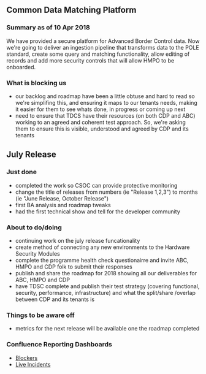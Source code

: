 ## Common Data Matching Platform

### Summary as of 10 Apr 2018
We have provided a secure platform for Advanced Border Control data. Now we're going to deliver an ingestion pipeline that transforms data to the POLE standard, create some query and matching functionality, allow editing of records and add more security controls that will allow HMPO to be onboarded.

### What is blocking us
- our backlog and roadmap have been a little obtuse and hard to read so we're simplifing this, and ensuring it maps to our tenants needs, making it easier for them to see whats done, in progress or coming up next
- need to ensure that TDCS have their resources (on both CDP and ABC) working to an agreed and coherent test approach. So, we're asking them to ensure this is visible, understood and agreed by CDP and its tenants

## July Release

### Just done
- completed the work so CSOC can provide protective monitoring
- change the title of releases from numbers (ie "Release 1,2,3") to months (ie "June Release, October Release")
- first BA analysis and roadmap tweaks
- had the first technical show and tell for the developer community

### About to do/doing
- continuing work on the july release funcationality
- create method of connecting any new environments to the Hardware Security Modules
- complete the programme health check questionairre and invite ABC, HMPO and CDP folk to submit their responses
- publish and share the roadmap for 2018 showing all our deliverables for ABC, HMPO and CDP
- have TDSC complete and publish their test strategy (covering functional, security, performance, infrastructure) and what the split/share /overlap between CDP and its tenants is


### Things to be aware off
   - metrics for the next release will be available one the roadmap completed
 
### Confluence Reporting Dashboards
- [Blockers](https://collaboration.homeoffice.gov.uk/display/CDP/Blockers)
- [Live Incidents](https://collaboration.homeoffice.gov.uk/display/CDP/Live+Incidents)
